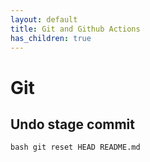 ```yaml
---
layout: default
title: Git and Github Actions
has_children: true
---
```


# Git

## Undo stage commit
```bash git reset HEAD README.md```
